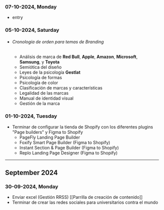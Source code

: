 ### 07-10-2024, Monday
- entry
### 05-10-2024, Saturday
- ###### Cronología de orden para temas de Branding
	- Análisis de marca de **Red Bull**, **Apple**, **Amazon**, **Microsoft**, **Samsung**, y **Toyota**
	- Semiótica del diseño
	- Leyes de la psicología **Gestlat**
	- Psicología de formas
	- Psicología de color
	- Clasificación de marcas y características
	- Legalidad de las marcas
	- Manual de identidad visual
	- Gestión de la marca
### 01-10-2024, Tuesday
- Terminar de configurar la tienda de Shopify con los diferentes plugins "Page builders" y Figma to Shopify
	- PageFly Landing Page Builder
	- Foxify Smart Page Builder (Figma to Shopify)
	- Instant Section & Page Builder (Figma to Shopify)
	- Replo Landing Page Designer (Figma to Shopify)
---
## September 2024
### 30-09-2024, Monday
- Enviar excel (Gestión RRSS) [[Parrilla de creación de contenido]]
- Terminar de crear las redes sociales para universitarios contra el mundo